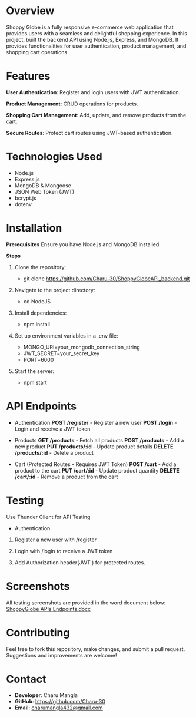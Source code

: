 # Overview
Shoppy Globe is a fully responsive e-commerce web application that provides users with a seamless and delightful shopping experience. In this project, built the backend API using Node.js, Express, and MongoDB. It provides functionalities for user authentication, product management, and shopping cart operations.

# Features
**User Authentication**: Register and login users with JWT authentication.

**Product Management**: CRUD operations for products.

**Shopping Cart Management**: Add, update, and remove products from the cart.

**Secure Routes**: Protect cart routes using JWT-based authentication.

# Technologies Used
* Node.js
* Express.js
* MongoDB & Mongoose
* JSON Web Token (JWT)
* bcrypt.js
* dotenv

# Installation

**Prerequisites**
Ensure you have Node.js and MongoDB installed.

**Steps** 

1. Clone the repository:
    * git clone https://github.com/Charu-30/ShoppyGlobeAPI_backend.git

2. Navigate to the project directory:
    * cd NodeJS

3. Install dependencies:
    * npm install

4. Set up environment variables in a .env file:
    * MONGO_URI=your_mongodb_connection_string
    * JWT_SECRET=your_secret_key
    * PORT=6000

5. Start the server:
    * npm start


# API Endpoints

* Authentication
**POST /register** - Register a new user
**POST /login** - Login and receive a JWT token

* Products
**GET /products** - Fetch all products
**POST /products** - Add a new product
**PUT /products/:id** - Update product details
**DELETE /products/:id** - Delete a product

* Cart (Protected Routes - Requires JWT Token)
**POST /cart** - Add a product to the cart
**PUT /cart/:id** - Update product quantity
**DELETE /cart/:id** - Remove a product from the cart

# Testing
Use Thunder Client for API Testing

* Authentication
1. Register a new user with /register

2. Login with /login to receive a JWT token

3. Add Authorization header(JWT <token>) for protected routes.

# Screenshots
All testing screenshots are provided in the word document below:
[ShoppyGlobe APIs Endpoints.docx](https://github.com/user-attachments/files/18675941/ShoppyGlobe.APIs.Endpoints.docx)

# Contributing
Feel free to fork this repository, make changes, and submit a pull request. Suggestions and improvements are welcome!

# Contact
* **Developer**: Charu Mangla
* **GitHub**: https://github.com/Charu-30
* **Email**: charumangla432@gmail.com
